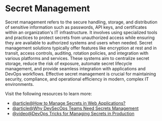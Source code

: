 # Secret Management

Secret management refers to the secure handling, storage, and distribution of sensitive information such as passwords, API keys, and certificates within an organization's IT infrastructure. It involves using specialized tools and practices to protect secrets from unauthorized access while ensuring they are available to authorized systems and users when needed. Secret management solutions typically offer features like encryption at rest and in transit, access controls, auditing, rotation policies, and integration with various platforms and services. These systems aim to centralize secret storage, reduce the risk of exposure, automate secret lifecycle management, and provide seamless integration with applications and DevOps workflows. Effective secret management is crucial for maintaining security, compliance, and operational efficiency in modern, complex IT environments.

Visit the following resources to learn more:

- [@article@How to Manage Secrets in Web Applications?](https://cs.fyi/guide/secret-management-best-practices)
- [@article@Why DevSecOps Teams Need Secrets Management](https://www.keepersecurity.com/blog/2023/01/26/why-devsecops-teams-need-secrets-management/)
- [@video@DevOps Tricks for Managing Secrets in Production](https://www.youtube.com/watch?v=u_L-f7Th_7o)
